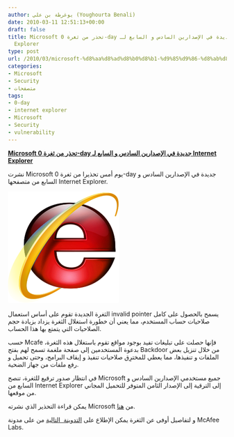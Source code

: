```yaml
---
author: يوغرطة بن علي (Youghourta Benali)
date: 2010-03-11 12:51:13+00:00
draft: false
title: Microsoft تحذر من ثغرة 0-day جديدة في الإصدارين السادس و السابع لـ Internet
  Explorer
type: post
url: /2010/03/microsoft-%d8%aa%d8%ad%d8%b0%d8%b1-%d9%85%d9%86-%d8%ab%d8%ba%d8%b1%d8%a9-0-day-%d8%ac%d8%af%d9%8a%d8%af%d8%a9-%d9%81%d9%8a-%d8%a7%d9%84%d8%a5%d8%b5%d8%af%d8%a7%d8%b1%d9%8a%d9%86-%d8%a7%d9%84%d8%b3/
categories:
- Microsoft
- Security
- متصفحات
tags:
- 0-day
- internet explorer
- Microsoft
- Security
- vulnerability
---
```


[**Microsoft تحذر من ثغرة 0-day جديدة في الإصدارين السادس و السابع لـ Internet Explorer**](https://www.it-scoop.com/2010/03/microsoft-%d8%aa%d8%ad%d8%b0%d8%b1-%d9%85%d9%86-%d8%ab%d8%ba%d8%b1%d8%a9-0-day-%d8%ac%d8%af%d9%8a%d8%af%d8%a9-%d9%81%d9%8a-%d8%a7%d9%84%d8%a5%d8%b5%d8%af%d8%a7%d8%b1%d9%8a%d9%86-%d8%a7%d9%84%d8%b3/https://www.it-scoop.com/2010/03/microsoft-%d8%aa%d8%ad%d8%b0%d8%b1-%d9%85%d9%86-%d8%ab%d8%ba%d8%b1%d8%a9-0-day-%d8%ac%d8%af%d9%8a%d8%af%d8%a9-%d9%81%d9%8a-%d8%a7%d9%84%d8%a5%d8%b5%d8%af%d8%a7%d8%b1%d9%8a%d9%86-%d8%a7%d9%84%d8%b3/)


نشرت Microsoft يوم أمس تحذيرا من ثغرة 0-day جديدة في الإصدارين السادس و السابع من متصفحها Internet Explorer.

[![](Internet_Explorer_7_Logo_red.png)
](https://www.it-scoop.com/2010/03/microsoft-%d8%aa%d8%ad%d8%b0%d8%b1-%d9%85%d9%86-%d8%ab%d8%ba%d8%b1%d8%a9-0-day-%d8%ac%d8%af%d9%8a%d8%af%d8%a9-%d9%81%d9%8a-%d8%a7%d9%84%d8%a5%d8%b5%d8%af%d8%a7%d8%b1%d9%8a%d9%86-%d8%a7%d9%84%d8%b3/)

الثغرة الجديدة تقوم على أساس استعمال invalid pointer يسمح بالحصول على كامل صلاحيات حساب المستخدم، مما يعني أن خطورة استغلال الثغرة يزداد بزيادة حجم الصلاحيات التي يتمتع بها هذا الحساب.

حسب Mcafe فإنها حصلت على تبليغات تفيد بوجود مواقع تقوم باستغلال هذه الثغرة، بدعوة المستخدمين إلى صفحة ملغمة تسمح لهم بفتح Backdoor من خلال تنزيل بعض الملفات و تنفيذها، مما يعطي للمخترِق صلاحيات تنفيذ و إيقاف البرامج، وحتى تحميل و رفع ملفات من جهاز الضحية.

في انتظار صدور ترقيع للثغرة، تنصح Microsoft جميع مستخدمي الإصدارين السادس و السابع من Internet Explorer إلى الترقية إلى الإصدار الثامن المتوفر للتحميل المجاني من موقعها.

يمكن قراءة التحذير الذي نشرته Microsoft من [هنا](http://www.microsoft.com/technet/security/advisory/981374.mspx).

و لتفاصيل أوفى عن الثغرة يمكن الإطلاع على [التدوينة  التالية](http://www.avertlabs.com/research/blog/index.php/2010/03/09/targeted-internet-explorer-0day-attack-announced-cve-2010-0806/) من على مدونة McAfee Labs.
